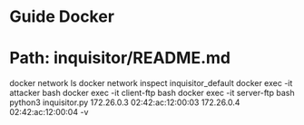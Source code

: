 #   Guide Docker


# Path: inquisitor/README.md
docker network ls
docker network inspect inquisitor_default
docker exec -it attacker bash
docker exec -it client-ftp bash
docker exec -it server-ftp bash
python3 inquisitor.py 172.26.0.3 02:42:ac:12:00:03 172.26.0.4 02:42:ac:12:00:04 -v